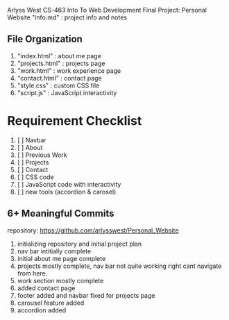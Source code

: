 Arlyss West
CS-463 Into To Web Development
Final Project: Personal Website
"info.md" : project info and notes

## File Organization

1. "index.html" : about me page
2. "projects.html" : projects page
3. "work.html" : work experience page
4. "contact.html" : contact page
5. "style.css" : custom CSS file
6. "script.js" : JavaScript interactivity

# Requirement Checklist

1. [ ] Navbar
2. [ ] About
3. [ ] Previous Work
4. [ ] Projects
5. [ ] Contact
6. [ ] CSS code
7. [ ] JavaScript code with interactivity
8. [ ] new tools (accordion & carosel)

## 6+ Meaningful Commits

repository: https://github.com/arlysswest/Personal_Website

1. initializing repository and initial project plan
2. nav bar intitially complete
3. initial about me page complete
4. projects mostly complete, nav bar not quite working right cant navigate from here.
5. work section mostly complete
6. added contact page
7. footer added and navbar fixed for projects page
8. carousel feature added
9. accordion added
